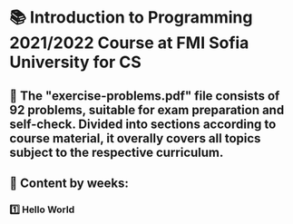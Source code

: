 # :books: Introduction to Programming 2021/2022 Course at FMI Sofia University for CS 

## :pushpin: The "exercise-problems.pdf" file consists of 92 problems, suitable for exam preparation and self-check. Divided into sections according to course material, it overally covers all topics subject to the respective curriculum.

## :pushpin: Content by weeks: 
### :one: Hello World